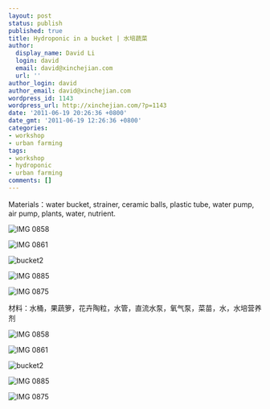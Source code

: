 ```yaml
---
layout: post
status: publish
published: true
title: Hydroponic in a bucket | 水培蔬菜
author:
  display_name: David Li
  login: david
  email: david@xinchejian.com
  url: ''
author_login: david
author_email: david@xinchejian.com
wordpress_id: 1143
wordpress_url: http://xinchejian.com/?p=1143
date: '2011-06-19 20:26:36 +0800'
date_gmt: '2011-06-19 12:26:36 +0800'
categories:
- workshop
- urban farming
tags:
- workshop
- hydroponic
- urban farming
comments: []
---
```

<p><!--:en-->Materials：water bucket, strainer, ceramic balls, plastic tube, water pump, air pump, plants, water, nutrient. </p>
<p><img style="display:block; margin-left:auto; margin-right:auto;" src="/uploads/2011/06/IMG_0858.jpg" alt="IMG 0858" title="IMG_0858.JPG" border="0"/></p></p>
<p><img style="display:block; margin-left:auto; margin-right:auto;" src="/uploads/2011/06/IMG_0861.jpg" alt="IMG 0861" title="IMG_0861.JPG" border="0"/></p></p>
<p><img style="display:block; margin-left:auto; margin-right:auto;" src="/uploads/2011/06/bucket2.jpg" alt="bucket2" title="bucket2.JPG" border="0"/></p></p>
<p><img style="display:block; margin-left:auto; margin-right:auto;" src="/uploads/2011/06/IMG_0885.jpg" alt="IMG 0885" title="IMG_0885.jpg" border="0"/></p></p>
<p><img style="display:block; margin-left:auto; margin-right:auto;" src="/uploads/2011/06/IMG_0875.jpg" alt="IMG 0875" title="IMG_0875.jpg" border="0"/></p><!--:--><!--:zh-->材料：水桶，果蔬箩，花卉陶粒，水管，直流水泵，氧气泵，菜苗，水，水培营养剂</p>
<p><img style="display:block; margin-left:auto; margin-right:auto;" src="/uploads/2011/06/IMG_0858.jpg" alt="IMG 0858" title="IMG_0858.JPG" border="0"/></p></p>
<p><img style="display:block; margin-left:auto; margin-right:auto;" src="/uploads/2011/06/IMG_0861.jpg" alt="IMG 0861" title="IMG_0861.JPG" border="0"/></p></p>
<p><img style="display:block; margin-left:auto; margin-right:auto;" src="/uploads/2011/06/bucket2.jpg" alt="bucket2" title="bucket2.JPG" border="0"/></p></p>
<p><img style="display:block; margin-left:auto; margin-right:auto;" src="/uploads/2011/06/IMG_0885.jpg" alt="IMG 0885" title="IMG_0885.jpg" border="0"/></p></p>
<p><img style="display:block; margin-left:auto; margin-right:auto;" src="/uploads/2011/06/IMG_0875.jpg" alt="IMG 0875" title="IMG_0875.jpg" border="0"/></p><!--:--></p>
